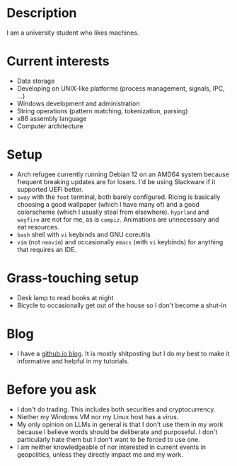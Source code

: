 # Description
I am a university student who likes machines.

# Current interests
- Data storage
- Developing on UNIX-like platforms (process management, signals, IPC, ...)
- Windows development and administration
- String operations (pattern matching, tokenization, parsing)
- x86 assembly language
- Computer architecture

# Setup
- Arch refugee currently running Debian 12 on an AMD64 system because frequent breaking updates are for losers. I'd be using Slackware if it supported UEFI better.
- `sway` with the `foot` terminal, both barely configured. Ricing is basically choosing a good wallpaper (which I have many of) and a good colorscheme (which I usually steal from elsewhere). `hyprland` and `wayfire` are not for me, as is `compiz`. Animations are unnecessary and eat resources.
- `bash` shell with `vi` keybinds and GNU coreutils
- `vim` (not `neovim`) and occasionally `emacs` (with `vi` keybinds) for anything that requires an IDE.

# Grass-touching setup
- Desk lamp to read books at night
- Bicycle to occasionally get out of the house so I don't become a shut-in

# Blog
- I have a [github.io blog](datemasamune2000.github.io). It is mostly shitposting but I do my best to make it informative and helpful in my tutorials.

# Before you ask
- I don't do trading. This includes both securities and cryptocurrency.
- Niether my Windows VM nor my Linux host has a virus.
- My only opinion on LLMs in general is that I don't use them in my work because I believe words should be deliberate and purposeful. I don't particularly hate them but I don't want to be forced to use one.
- I am neither knowledgeable of nor interested in current events in geopolitics, unless they directly impact me and my work.

